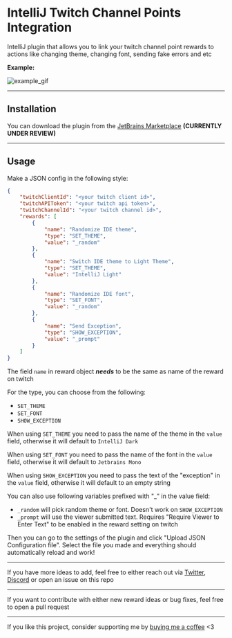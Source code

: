# IntelliJ Twitch Channel Points Integration

IntelliJ plugin that allows you to link your twitch channel point rewards to actions like changing theme, changing font, sending fake errors and etc 

**Example:**

![example_gif](https://github.com/LukynkaCZE/IntelliJTwitchChannelPoints/assets/48604271/4e70f680-1dc4-4766-9cb3-883a86efd780)

---

## Installation

You can download the plugin from the [JetBrains Marketplace](https://plugins.jetbrains.com/plugin/24641-twitch-channel-point-rewards-integrations)
**__(CURRENTLY UNDER REVIEW)__**

---

## Usage

Make a JSON config in the following style:

```json
{
    "twitchClientId": "<your twitch client id>",
    "twitchAPIToken": "<your twitch api token>",
    "twitchChannelId": "<your twitch channel id>",
    "rewards": [
        {
            "name": "Randomize IDE theme",
            "type": "SET_THEME",
            "value": "_random"
        },
        {
            "name": "Switch IDE theme to Light Theme",
            "type": "SET_THEME",
            "value": "IntelliJ Light"
        },
        {
            "name": "Randomize IDE font",
            "type": "SET_FONT",
            "value": "_random"
        },
        {
            "name": "Send Exception",
            "type": "SHOW_EXCEPTION",
            "value": "_prompt"
        }
    ]
}
```

The field `name` in reward object _**__needs__**_ to be the same as name of the reward on twitch

For the type, you can choose from the following:
- `SET_THEME`
- `SET_FONT`
- `SHOW_EXCEPTION`

When using `SET_THEME` you need to pass the name of the theme in the `value` field, otherwise it will default to `IntelliJ Dark`

When using `SET_FONT` you need to pass the name of the font in the `value` field, otherwise it will default to `Jetbrains Mono`

When using `SHOW_EXCEPTION` you need to pass the text of the "exception" in the `value` field, otherwise it will default to an empty string

You can also use following variables prefixed with "_" in the value field:
- `_random` will pick random theme or font. Doesn't work on `SHOW_EXCEPTION`
- `_prompt` will use the viewer submitted text. Requires "Require Viewer to Enter Text" to be enabled in the reward setting on twitch

Then you can go to the settings of the plugin and click "Upload JSON Configuration file". Select the file you made and everything should automatically reload and work!

---

If you have more ideas to add, feel free to either reach out via [Twitter](https://twitter.com/LukynkaCze), [Discord](https://discord.gg/ptM8JSQZ) or open an issue on this repo

---

If you want to contribute with either new reward ideas or bug fixes, feel free to open a pull request

---

If you like this project, consider supporting me by [buying me a coffee](https://ko-fi.com/lukynkacze) <3